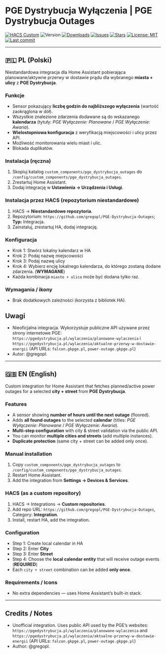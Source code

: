 # PGE Dystrybucja Wyłączenia | PGE Dystrybucja Outages

[![HACS Custom](https://img.shields.io/badge/HACS-Custom-blue.svg)](https://hacs.xyz/)
![Version](https://img.shields.io/badge/version-0.1.1-green.svg)
[![Downloads](https://img.shields.io/github/downloads/gregopl/PGE-Dystrybucja-Outages/total)](https://github.com/gregopl/PGE-Dystrybucja-Outages/releases)
[![Issues](https://img.shields.io/github/issues/gregopl/PGE-Dystrybucja-Outages)](https://github.com/gregopl/PGE-Dystrybucja-Outages/issues)
[![Stars](https://img.shields.io/github/stars/gregopl/PGE-Dystrybucja-Outages?style=social)](https://github.com/gregopl/PGE-Dystrybucja-Outages/stargazers)
[![License: MIT](https://img.shields.io/badge/License-MIT-yellow.svg)](/LICENSE)
[![Last commit](https://img.shields.io/github/last-commit/gregopl/PGE-Dystrybucja-Outages)](https://github.com/gregopl/PGE-Dystrybucja-Outages/commits/main)

---

## 🇵🇱 PL (Polski)

Niestandardowa integracja dla Home Assistant pobierająca planowane/aktywne przerwy w dostawie prądu dla wybranego **miasta + ulicy** z **PGE Dystrybucja**.

### Funkcje
- Sensor pokazujący **liczbę godzin do najbliższego wyłączenia** (wartość zaokrąglona w dół).
- Wszystkie znalezione zdarzenia dodawane są do wskazanego **kalendarza** (tytuły: _PGE Wyłączenie: Planowane_ / _PGE Wyłączenie: Awaria_).
- **Wielostopniowa konfiguracja** z weryfikacją miejscowości i ulicy przez API.
- Możliwość monitorowania wielu miast i ulic.
- Blokada duplikatów.

### Instalacja (ręczna)
1. Skopiuj katalog `custom_components/pge_dystrybucja_outages` do `/config/custom_components/pge_dystrybucja_outages`.
2. Zrestartuj Home Assistant.
3. Dodaj integrację w **Ustawienia → Urządzenia i Usługi**.

### Instalacja przez HACS (repozytorium niestandardowe)
1. HACS → **Niestandardowe repozytoria**.
2. Repozytorium: `https://github.com/gregopl/PGE-Dystrybucja-Outages`; **Typ:** Integracja.
3. Zainstaluj, zrestartuj HA, dodaj integrację.

### Konfiguracja
- Krok 1: Stwórz lokalny kalendarz w HA
- Krok 2: Podaj nazwę miejscowości  
- Krok 3: Podaj nazwę ulicy  
- Krok 4: Wybierz encję lokalnego kalendarza, do którego zostaną dodane zdarzenia. (**WYMAGANE**)
- Każda kombinacja `miasto + ulica` może być dodana tylko raz.

### Wymagania / ikony
- Brak dodatkowych zależności (korzysta z bibliotek HA).

##  Uwagi
- Nieoficjalna integracja. Wykorzystuje publiczne API używane przez strony internetowe PGE: `https://pgedystrybucja.pl/wylaczenia/planowane-wylaczenia` i `https://pgedystrybucja.pl/wylaczenia/aktualne-przerwy-w-dostawie-energii` (API URLs: `falcon.gkpge.pl`, `power-outage.gkpge.pl`)
- Autor: @gregopl.

---

## 🇬🇧 EN (English)

Custom integration for Home Assistant that fetches planned/active power outages for a selected **city + street** from **PGE Dystrybucja**.

### Features
- A sensor showing **number of hours until the next outage** (floored).
- Adds **all found outages** to the selected **calendar** (titles: _PGE Wyłączenie: Planowane_ / _PGE Wyłączenie: Awaria_).
- **Multi-step configuration** with city & street validation via the public API.
- You can monitor **multiple cities and streets** (add multiple instances).
- **Duplicate protection** (same city + street can be added only once).

### Manual installation
1. Copy `custom_components/pge_dystrybucja_outages` to `/config/custom_components/pge_dystrybucja_outages`.
2. Restart Home Assistant.
3. Add the integration from **Settings → Devices & Services**.

### HACS (as a custom repository)
1. HACS → Integrations → **Custom repositories**.
2. Add repo URL: `https://github.com/gregopl/PGE-Dystrybucja-Outages`, Category: **Integration**.
3. Install, restart HA, add the integration.

### Configuration
- Step 1: Create local calendar in HA
- Step 2: Enter **City**  
- Step 3: Enter **Street**  
- Step 4: Choose the **local calendar entity** that will receive outage events (**REQUIRED**)  
- Each `city + street` combination can be added **only once**.

### Requirements / Icons
- No extra dependencies — uses Home Assistant’s built-in stack.

---

## Credits / Notes
- Unofficial integration. Uses public API used by the PGE’s websites: `https://pgedystrybucja.pl/wylaczenia/planowane-wylaczenia` and `https://pgedystrybucja.pl/wylaczenia/aktualne-przerwy-w-dostawie-energii` (API URLs: `falcon.gkpge.pl`, `power-outage.gkpge.pl`)
- Author: @gregopl.

